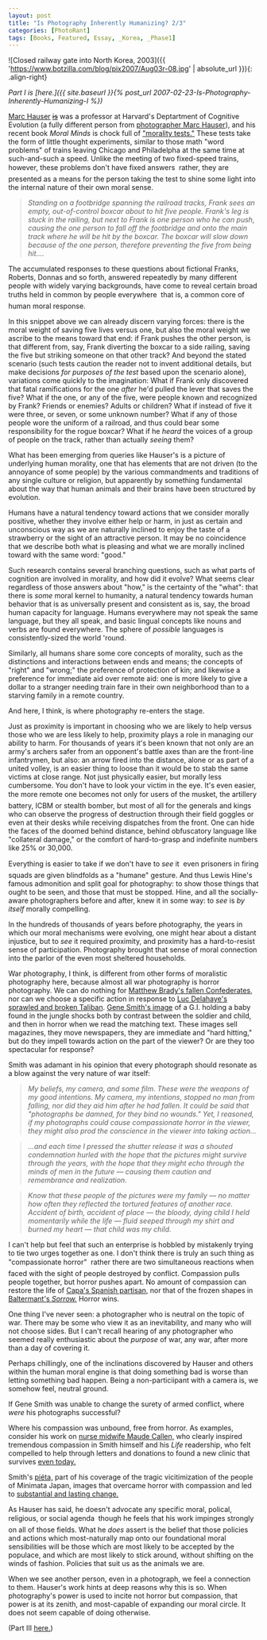 ```yaml
---
layout: post
title: "Is Photography Inherently Humanizing? 2/3"
categories: [PhotoRant]
tags: [Books, Featured, Essay, _Korea, _Phase1]
---
```


![Closed railway gate into North Korea, 2003]({{ 'https://www.botzilla.com/blog/pix2007/Aug03r-08.jpg' | absolute_url }}){: .align-right}

<i>Part I is [here.]({{ site.baseurl }}{% post_url 2007-02-23-Is-Photography-Inherently-Humanizing-I %})</i>

<a href="http://en.wikipedia.org/wiki/Marc_Hauser">Marc Hauser</a> <s><a href="https://en.wikipedia.org/wiki/Marc_Hauser#Scientific_misconduct">is</a></s> was a professor at Harvard's Deptartment of Cognitive Evolution (a fully different person from <a href="http://www.modamag.com/marc.htm">photographer Marc Hauser</a>), and his recent book <cite>Moral Minds</cite> is chock full of <a href="http://moral.wjh.harvard.edu/">"morality tests."</a> These tests take the form of little thought experiments, similar to those math "word problems" of trains leaving Chicago and Philadelpha at the same time at such-and-such a speed. Unlike the meeting of two fixed-speed trains, however, these problems don't have fixed answers &#151; rather, they are presented as a means for the person taking the test to shine some light into the internal nature of their own moral sense.


<!--more-->
<blockquote><i>Standing on a footbridge spanning the railroad tracks, Frank sees an empty, out-of-control boxcar about to hit five people. Frank's leg is stuck in the railing, but next to Frank is one person who he can push, causing the one person to fall off the footbridge and onto the main track where he will be hit by the boxcar. The boxcar will slow down because of the one person, therefore preventing the five from being hit....</i></blockquote>

The accumulated responses to these questions about fictional Franks, Roberts, Donnas and so forth, answered repeatedly by many different people with widely varying backgrounds, have come to reveal certain broad truths held in common by people everywhere &#151; that is, a common core of human moral response.

In this snippet above we can already discern varying forces: there is the moral weight of saving five lives versus one, but also the moral weight we ascribe to the means toward that end: if Frank pushes the other person, is that different from, say, Frank diverting the boxcar to a side railing, saving the five but striking someone on that other track? And beyond the stated scenario (such tests caution the reader not to invent additional details, but make decisions <i>for purposes of the test</i> based upon the scenario alone), variations come quickly to the imagination: What if Frank only discovered that fatal ramifications for the one <i>after</i> he'd pulled the lever that saves the five? What if the one, or any of the five, were people known and recognized by Frank? Friends or enemies? Adults or children? What if instead of five it were three, or seven, or some unknown number? What if any of those people wore the uniform of a railroad, and thus could bear some responsibility for the rogue boxcar? What if he <i>heard</i> the voices of a group of people on the track, rather than actually <i>seeing</i> them?

What has been emerging from queries like Hauser's is a picture of underlying human morality, one that has elements that are not driven (to the annoyance of some people) by the various commandments and traditions of any single culture or religion, but apparently by something fundamental about the way that human animals and their brains have been structured by evolution.

Humans have a natural tendency toward actions that we consider morally positive, whether they involve either help or harm, in just as certain and unconscious way as we are naturally inclined to enjoy the taste of a strawberry or the sight of an attractive person. It may be no coincidence that we describe both what is pleasing and what we are morally inclined toward with the same word: "good."

Such research contains several branching questions, such as what parts of cognition are involved in morality, and how did it evolve? What seems clear regardless of those answers about "how," is the certainty of the "what": that there is <i>some</i> moral kernel to humanity, a natural tendency towards human behavior that is as universally present and consistent as is, say, the broad human capacity for language. Humans everywhere may not speak the same language, but they all speak, and basic lingual concepts like nouns and verbs are found everywhere. The sphere of <i>possible</i> languages is consistently-sized the world 'round.

Similarly, all humans share some core concepts of morality, such as the distinctions and interactions between ends and means; the concepts of "right" and "wrong;" the preference of protection of kin; and likewise a preference for immediate aid over remote aid: one is more likely to give a dollar to a stranger needing train fare in their own neighborhood than to a starving family in a remote country.

And here, I think, is where photography re-enters the stage.

Just as proximity is important in choosing who we are likely to help versus those who we are less likely to help, proximity plays a role in managing our ability to harm. For thousands of years it's been known that not only are an army's archers safer from an opponent's battle axes than are the front-line infantrymen, but also: an arrow fired into the distance, alone or as part of a united volley, is an easier thing to loose than it would be to stab the same victims at close range. Not just physically easier, but morally less cumbersome. You don't have to look your victim in the eye. It's even easier, the more remote one becomes&#151; not only for users of the musket, the artillery battery, ICBM or stealth bomber, but most of all for the generals and kings who can observe the progress of destruction through their field goggles or even at their desks while receiving dispatches from the front. One can hide the faces of the doomed behind distance, behind obfuscatory language like "collateral damage," or the comfort of hard-to-grasp and indefinite numbers like 25% or 30,000.

Everything is easier to take if we don't have to <i>see</i> it &#151; even prisoners in firing squads are given blindfolds as a "humane" gesture. And thus Lewis Hine's famous admonition and split goal for photography: to show those things that ought to be seen, and those that must be stopped. Hine, and all the socially-aware photographers before and after, knew it in some way: to <i>see</i> is <i>by itself</i> morally compelling.

In the hundreds of thousands of years before photography, the years in which our moral mechanisms were evolving, one might hear about a distant injustice, but to <i>see</i> it required proximity, and proximity has a hard-to-resist sense of participation. Photography brought that sense of moral connection into the parlor of the even most sheltered households.

War photography, I think, is different from other forms of moralistic photography here, because almost all war photography is horror photography. We can do nothing for <a href="http://www.civil-war.net/cw_images/files/images/537.jpg">Matthew Brady's fallen Confederates,</a> nor can we choose a specific action in response to <a href="http://www.exporevue.com/images/magazine/1097delahaye_taliban.jpg">Luc Delahaye's sprawled and broken Taliban</a>. <a href="http://www.huismarseille.nl/exhibitions/EugeneSmith.jpg">Gene Smith's image</a> of a G.I. holding a baby found in the jungle shocks both by contrast between the soldier and child, and then in horror when we read the matching text. These images sell magazines, they move newspapers, they are immediate and "hard hitting," but do they impell towards action on the part of the viewer? Or are they too spectacular for response?

Smith was adamant in his opinion that every photograph should resonate as a blow against the very nature of war itself:

<blockquote><i>My beliefs, my camera, and some film. These were the weapons of my good intentions. My camera, my intentions, stopped no man from falling, nor did they aid him after he had fallen. It could be said that "photographs be damned, for they bind no wounds." Yet, I reasoned, if my photographs could cause compassionate horror in the viewer, they might also prod the conscience in the viewer into taking action&hellip;</i></blockquote>

<blockquote><i>...and each time I pressed the shutter release it was a shouted condemnation hurled with the hope that the pictures might survive through the years, with the hope that they might echo through the minds of men in the future &#151; causing them caution and remembrance and realization.</i></blockquote>

<blockquote><i>Know that these people of the pictures were my family &#151; no matter how often they reflected the tortured features of another race. Accident of birth, accident of place &#151; the bloody, dying child I held momentarily while the life &#151; fluid seeped through my shirt and burned my heart &#151; that child was my child.</i></blockquote>

I can't help but feel that such an enterprise is hobbled by mistakenly trying to tie two urges together as one. I don't think there is truly an such thing as "compassionate horror" &#151; rather there are two simultaneous reactions when faced with the sight of people destroyed by conflict. Compassion pulls people together, but horror pushes apart. No amount of compassion can restore the life of <a href="http://eden.dei.uc.pt/~ernesto/capa_big_pic1.jpg">Capa's Spanish partisan,</a> nor that of the frozen shapes in <a href="http://katardat.org/marxuniv/2002-SUWW2/Images/images03-russia4145/(BALTERMANTS)sorrowstricken.jpg">Baltermant's <i>Sorrow.</i></a> Horror wins.

One thing I've never seen: a photographer who is neutral on the topic of war. There may be some who view it as an inevitability, and many who will not choose sides. But I can't recall hearing of any photographer who seemed really enthusiastic about the <i>purpose</i> of war, any war, after more than a day of covering it.

Perhaps chillingly, one of the inclinations discovered by Hauser and others within the human moral engine is that doing something bad is worse than letting something bad happen. Being a non-particiipant with a camera is, we somehow feel, neutral ground.

If Gene Smith was unable to change the surety of armed conflict, where <i>were</i> his photographs successful?

Where his compassion was unbound, free from horror. As examples, consider his work on <a href="http://blog.larranaga-portfolio.com/smithnurse.jpg">nurse midwife Maude Callen,</a> who clearly inspired tremendous compassion in Smith himself and his <i>Life</i> readership, who felt compelled to help through letters and donations to found a new clinic that survives <a href="http://www.charlestonbusiness.com/pub/12_9/news/6328-1.html">even today.</a>

Smith's <a href="{{ site.baseurl }}{% post_url 2006-07-17-Memory-Pool %}">pi&eacute;ta,</a> part of his coverage of the tragic vicitimization of the people of Minimata Japan, images that overcame horror with compassion and led to <a href="http://blogcritics.org/archives/2006/05/12/180705.php">substantial and lasting change.</a>

As Hauser has said, he doesn't advocate any specific moral, polical, religious, or social agenda &#151; though he feels that his work impinges strongly on all of those fields. What he <i>does</i> assert is the belief that those policies and actions which most-naturally map onto our foundational moral sensibilities will be those which are most likely to be accepted by the populace, and which are most likely to stick around, without shifting on the winds of fashion. Policies that suit us as the animals we are.

When we see another person, even in a photograph, we feel a connection to them. Hauser's work hints at deep reasons why this is so. When photography's power is used to incite not horror but compassion, that power is at its zenith, and most-capable of expanding our moral circle. It does not seem capable of doing otherwise.

(Part III <a href="{{ site.baseurl }}{% post_url 2007-05-11-Is-Photography-Inherently-Humanizing-III %}">here.</a>)

